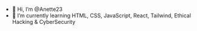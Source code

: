 - 👋 Hi, I’m @Anette23
- 🌱 I’m currently learning HTML, CSS, JavaScript, React, Tailwind, Ethical Hacking & CyberSecurity

<!---
Anette23/Anette23 is a ✨ special ✨ repository because its `README.md` (this file) appears on your GitHub profile.
You can click the Preview link to take a look at your changes.
--->
